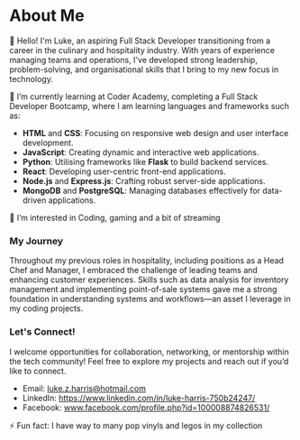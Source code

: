 <!---
LukeZHar/LukeZHar is a ✨ special ✨ repository because its `README.md` (this file) appears on your GitHub profile.
You can click the Preview link to take a look at your changes.
--->
# About Me

👋 Hello! I'm Luke, an aspiring Full Stack Developer transitioning from a career in the culinary and hospitality industry. With years of experience managing teams and operations, I've developed strong leadership, problem-solving, and organisational skills that I bring to my new focus in technology.

🌱 I’m currently learning at Coder Academy, completing a Full Stack Developer Bootcamp, where I am learning languages and frameworks such as:

- **HTML** and **CSS**: Focusing on responsive web design and user interface development.
- **JavaScript**: Creating dynamic and interactive web applications.
- **Python**: Utilising frameworks like **Flask** to build backend services.
- **React**: Developing user-centric front-end applications.
- **Node.js** and **Express.js**: Crafting robust server-side applications.
- **MongoDB** and **PostgreSQL**: Managing databases effectively for data-driven applications.

👀 I’m interested in Coding, gaming and a bit of streaming

### My Journey

Throughout my previous roles in hospitality, including positions as a Head Chef and Manager, I embraced the challenge of leading teams and enhancing customer experiences. Skills such as data analysis for inventory management and implementing point-of-sale systems gave me a strong foundation in understanding systems and workflows—an asset I leverage in my coding projects.

### Let's Connect!

I welcome opportunities for collaboration, networking, or mentorship within the tech community! Feel free to explore my projects and reach out if you’d like to connect.
- Email: luke.z.harris@hotmail.com
- LinkedIn: https://www.linkedin.com/in/luke-harris-750b24247/
- Facebook: www.facebook.com/profile.php?id=100008874826531/ 


⚡ Fun fact: I have way to many pop vinyls and legos in my collection 
